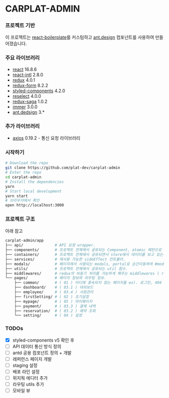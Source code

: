 # CARPLAT-ADMIN

### 프로젝트 기반

이 프로젝트는 [react-boilerplate](https://github.com/react-boilerplate/react-boilerplate/)를 커스텀하고 [ant.design](https://ant.design/docs/react/introduce) 컴포넌트를 사용하여 만들어졌습니다.

### 주요 라이브러리

- [react](https://reactjs.org/) 16.8.6
- [react-intl](https://github.com/formatjs/react-intl) 2.8.0
- [redux](https://redux.js.org/api/api-reference) 4.0.1
- [redux-form](https://redux-form.com/8.2.2/docs/gettingstarted.md/) 8.2.2
- [styled-components](https://styled-components.com/docs) 4.2.0
- [reselect](https://github.com/reduxjs/reselect) 4.0.0
- [redux-saga](https://redux-saga.js.org/) 1.0.2
- [immer](https://immerjs.github.io/immer/docs/introduction) 3.0.0
- [ant.dedsign](https://ant.design/docs/react/introduce) 3.\*

### 추가 라이브러리

- [axios](https://github.com/axios/axios) 0.19.2 - 통신 요청 라이브러리

### 시작하기

```sh
# Download the repo
git clone https://github.com/plat-dev/carplat-admin
# Enter the repo
cd carplat-admin
# Install the dependencies
yarn
# Start local development
yarn start
# 브라우저에서 확인
open http://localhost:3000
```

### 프로젝트 구조

아래 참고

```sh
carplat-admin/app
├── api/              # API 요청 wrapper.
├── components/       # 프로젝트 전체에서 공유되는 Component, atomic 패턴으로 제작
├── containers/       # 프로젝트 전체에서 공유되면서 store에서 데이터를 보고 있는 Component.
├── services/         # 재사용 가능한 sideEffect 컨트롤러.
├── modals/           # 페이지에서 사용되는 modals, portal로 순간이동하여 #modal에 그려짐.
├── utils/            # 프로젝트 전체에서 공유되는 util 함수.
├── middlewares/      # redux의 비동기 처리를 가능하게 해주는 middlewares ( redux-pack pork )
└── pages/            # 페이지 정보와 라우팅 정보.
    ├── common/       # ( 01 ) 어디에 종속되지 않는 페이지들 ex). 로그인, 404 페이지
    ├── dashboard/    # ( 03.1 ) 대쉬보드
    ├── employee/     # ( 03.4 ) 사원관리
    ├── firstSetting/ # ( 02 ) 초기설정
    ├── mypage/       # ( 05 ) 마이페이지
    ├── payment/      # ( 03.3 ) 결제 내역
    ├── reservation/  # ( 03.2 ) 예약 조회
    └── setting/      # ( 04 ) 설정
```

### TODOs

- [x] styled-components v5 확인 후
- [ ] API 데이터 통신 방식 정의
- [ ] antd 공용 컴포넌트 정의 + 개발
- [ ] 레퍼런스 페이지 개발
- [ ] staging 설정
- [ ] 배포 라인 설정
- [ ] 위지웍 에디터 추가
- [ ] 라우팅 utils 추가
- [ ] 모바일 뷰
